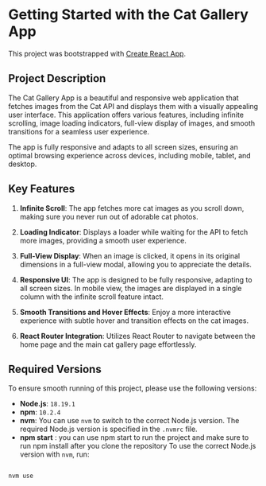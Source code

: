 # Getting Started with the Cat Gallery App

This project was bootstrapped with [Create React App](https://github.com/facebook/create-react-app).

## Project Description

The Cat Gallery App is a beautiful and responsive web application that fetches images from the Cat API and displays them with a visually appealing user interface. This application offers various features, including infinite scrolling, image loading indicators, full-view display of images, and smooth transitions for a seamless user experience. 

The app is fully responsive and adapts to all screen sizes, ensuring an optimal browsing experience across devices, including mobile, tablet, and desktop.

## Key Features

1. **Infinite Scroll**: The app fetches more cat images as you scroll down, making sure you never run out of adorable cat photos.

2. **Loading Indicator**: Displays a loader while waiting for the API to fetch more images, providing a smooth user experience.

3. **Full-View Display**: When an image is clicked, it opens in its original dimensions in a full-view modal, allowing you to appreciate the details.

4. **Responsive UI**: The app is designed to be fully responsive, adapting to all screen sizes. In mobile view, the images are displayed in a single column with the infinite scroll feature intact.

5. **Smooth Transitions and Hover Effects**: Enjoy a more interactive experience with subtle hover and transition effects on the cat images.

6. **React Router Integration**: Utilizes React Router to navigate between the home page and the main cat gallery page effortlessly.

## Required Versions

To ensure smooth running of this project, please use the following versions:

- **Node.js**: `18.19.1`
- **npm**: `10.2.4`
- **nvm**: You can use `nvm` to switch to the correct Node.js version. The required Node.js version is specified in the `.nvmrc` file.
- **npm start** : you can use npm start to run the project and make sure to run npm install after you clone the repository
To use the correct Node.js version with `nvm`, run:
```bash

nvm use


